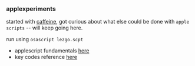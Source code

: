### applexperiments

started with [caffeine](https://github.com/aa-ag/caffeine), got curious about what else could be done with `apple scripts` -- will keep going here.

run using `osascript lezgo.scpt`

- applescript fundamentals [here](https://developer.apple.com/library/archive/documentation/AppleScript/Conceptual/AppleScriptLangGuide/conceptual/ASLR_fundamentals.html)
- key codes reference [here](https://eastmanreference.com/complete-list-of-applescript-key-codes)